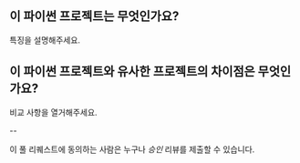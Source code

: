 ## 이 파이썬 프로젝트는 무엇인가요?

특징을 설명해주세요.

## 이 파이썬 프로젝트와 유사한 프로젝트의 차이점은 무엇인가요?

비교 사항을 열거해주세요.

--

이 풀 리퀘스트에 동의하는 사람은 누구나 *승인* 리뷰를 제출할 수 있습니다.
